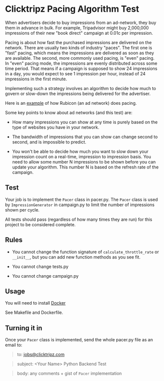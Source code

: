 # Clicktripz Pacing Algorithm Test

When advertisers decide to buy impressions from an ad-network, they buy 
them in advance in bulk. For example, Tripadvisor might buy 2,000,000 
impressions of their new "book direct" campaign at 0.01c per impression.

Pacing is about how fast the purchased impressions are delivered on the 
network. There are usually two kinds of industry "paces". The first one 
is "fast" pacing, which means the impressions are delivered as soon as 
they are available. The second, more commonly used pacing, is "even" 
pacing. In "even" pacing mode, the impressions are evenly distributed
across some time period. That means if a campaign is supposed to show 24
impressions in a day, you would expect to see 1 impression per hour, 
instead of 24 impressions in the first minute.

Implementing such a strategy involves an algorithm to decide 
how much to govern or slow-down the impressions being delivered for the 
advertiser. 

Here is an [example](http://rubiconproject.com/technology-blog/using-proportional-control-for-better-pacing/) of how Rubicon (an ad network) does pacing.

Some key points to know about ad networks (and this test) are:

* How many impressions you can show at any time is purely based on the 
type of websites you have in your network.

* The bandwidth of impressions that you can show can change second to 
second, and is impossible to predict.

* You won't be able to decide how much you want to slow down your 
impression count on a real-time, impression to impression basis. You 
need to allow some number N impressions to be shown before you can update
your algorithm. This number N is based on the refresh rate of the campaign.

## Test

Your job is to implement the `Pacer` class in pacer.py. The `Pacer` class is
used by `ImpressionGenerator` in campaign.py to limit the number of
impressions shown per cycle.

All tests should pass (regardless of how many times they are run) for 
this project to be considered complete.

## Rules

* You cannot change the function signature of `calculate_throttle_rate` 
or `__init__`, but you can add new function methods as you see fit.

* You cannot change tests.py

* You cannot change campaign.py

## Usage

You will need to install [Docker](https://docs.docker.com/engine/installation/)

See Makefile and Dockerfile.

## Turning it in

Once your `Pacer` class is implemented, send the whole pacer.py file as 
an email to:

> to: jobs@clicktripz.com

> subject: \<Your Name\> Python Backend Test

> body: any comments + gist of `Pacer` implementation
